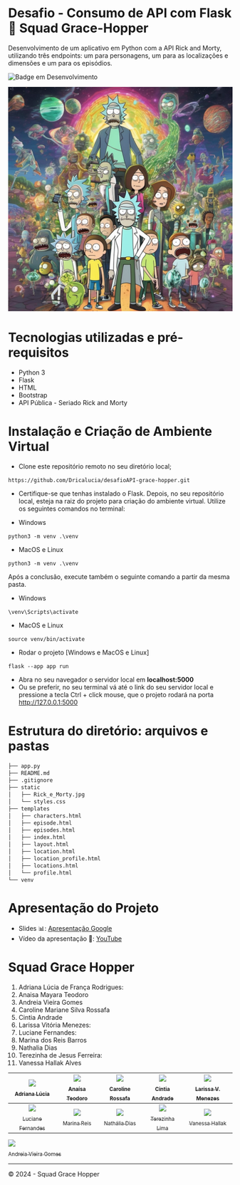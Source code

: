 # Desafio - Consumo de API com Flask 🚀 Squad Grace-Hopper
Desenvolvimento de um aplicativo em Python com a API Rick and Morty, utilizando três endpoints: um para personagens, um para
as localizações e dimensões e um para os episódios.

![Badge em Desenvolvimento](http://img.shields.io/static/v1?label=STATUS&message=CONCLUIDO&color=GREEN&style=for-the-badge)

<img src="https://github.com/Dricalucia/desafioAPI-grace-hopper/blob/main/static/Rick_e_Morty.jpg" alt="Uso da API Rick and Morty com Python">

# Tecnologias utilizadas e pré-requisitos
* Python 3
* Flask
* HTML
* Bootstrap
* API Pública - Seriado Rick and Morty

# Instalação e Criação de Ambiente Virtual

- Clone este repositório remoto no seu diretório local;
```shell
https://github.com/Dricalucia/desafioAPI-grace-hopper.git
```
- Certifique-se que tenhas instalado o Flask. Depois, no seu repositório local, esteja na raiz do projeto para criação do ambiente virtual. Utilize os seguintes comandos no terminal:

- Windows
```shell
python3 -m venv .\venv
```
- MacOS e Linux
```shell
python3 -m venv .\venv
```
Após a conclusão, execute também o seguinte comando a partir da mesma pasta.

- Windows

```shell
\venv\Scripts\activate
```
- MacOS e Linux
```shell
source venv/bin/activate
```
- Rodar o projeto [Windows e MacOS e Linux]

```shell
flask --app app run
```
- Abra no seu navegador o servidor local em **localhost:5000**
- Ou se preferir, no seu terminal vá até o link do seu servidor local e pressione a tecla Ctrl + click mouse, que o projeto rodará na porta http://127.0.0.1:5000



# Estrutura do diretório: arquivos e pastas

```shell
├── app.py
├── README.md
├── .gitignore
├── static
│   ├── Rick_e_Morty.jpg
│   └── styles.css
├── templates
│   ├── characters.html
│   ├── episode.html
│   ├── episodes.html
│   ├── index.html
│   ├── layout.html
│   ├── location.html
│   ├── location_profile.html
│   ├── locations.html
│   └── profile.html
└── venv
```
# Apresentação do Projeto
- Slides 📊: [Apresentação Google](https://docs.google.com/presentation/d/1aItqQlEnnYwtAxnsMqw6TNi67Kco4rCFz4MkqbT1BVY/edit?usp=sharing)
- Vídeo da apresentação 🎥: [YouTube](https://www.youtube.com/watch?v=0MqC3-19fXQ)


# Squad Grace Hopper
1. Adriana Lúcia de França Rodrigues:<BR>
2. Anaisa Mayara Teodoro<br>
3. Andreia Vieira Gomes<br>
4. Caroline Mariane Silva Rossafa<br>
5. Cintia Andrade<br>
6. Larissa Vitória Menezes:<br>
7. Luciane Fernandes:<br>
8. Marina dos Reis Barros<br>
9. Nathalia Dias<br>
10. Terezinha de Jesus Ferreira:<br>
11. Vanessa Hallak Alves<br>


| [<img loading="lazy" src="https://avatars.githubusercontent.com/u/108764670?v=4" width=115><br><sub>Adriana Lúcia</sub>](https://github.com/Dricalucia) |  [<img loading="lazy" src="https://avatars.githubusercontent.com/u/70113922?v=4" width=115><br><sub>Anaísa Teodoro</sub>](https://github.com/anaisateodoro) | [<img loading="lazy" src="https://avatars.githubusercontent.com/u/151036471?v=4" width=115><br><sub>Caroline Rossafa</sub>](https://github.com/CRossafa) |  [<img loading="lazy" src="https://avatars.githubusercontent.com/u/128868936?v=4" width=115><br><sub>Cintia Andrade</sub>](https://github.com/Cintiabge) |  [<img loading="lazy" src="https://avatars.githubusercontent.com/u/76233172?v=4" width=115><br><sub>Larissa V. Menezes</sub>](https://github.com/vitoriastm) |  
| :---: | :---: | :---: | :---: | :---: |
| [<img loading="lazy" src="https://avatars.githubusercontent.com/u/65911301?v=4" width=115><br><sub>Luciane Fernandes</sub>](https://github.com/LucianeFernandesRoque) |  [<img loading="lazy" src="https://avatars.githubusercontent.com/u/22503706?v=4" width=115><br><sub>Marina Reis</sub>](https://github.com/marireis) | [<img loading="lazy" src="https://avatars.githubusercontent.com/u/104047636?v=4" width=115><br><sub>Nathália Dias</sub>](https://github.com/nathaliadt) |  [<img loading="lazy" src="https://avatars.githubusercontent.com/u/91030675?v=4" width=115><br><sub>Terezinha Lima</sub>](https://github.com/TerezinhaLima) |  [<img loading="lazy" src="https://avatars.githubusercontent.com/u/11962383?v=4" width=115><br><sub>Vanessa Hallak</sub>](https://github.com/vhallak) |  
[<img loading="lazy" src="https://avatars.githubusercontent.com/u/14989288?s=200&v=4" width=115><br><sub>Andreia Vieira Gomes</sub>](https://github.com/WoMakersCode)

---
© 2024 - Squad Grace Hopper
